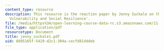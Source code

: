 ```yaml
---
content_type: resource
description: This resource is the reaction paper by Jenny Suckale on the topic 'Disaster
  Vulnerability and Social Resilience'.
file: /media/https%3A/open-learning-course-data-rc.s3.amazonaws.com/11-941-disaster-vulnerability-and-resilience-spring-2005/6605165f5429d2c1304acecfd814ddeb_jenny_suckale1.pdf
file_type: application/pdf
resourcetype: Document
title: jenny_suckale1.pdf
uid: 6605165f-5429-d2c1-304a-cecfd814ddeb
---
```

